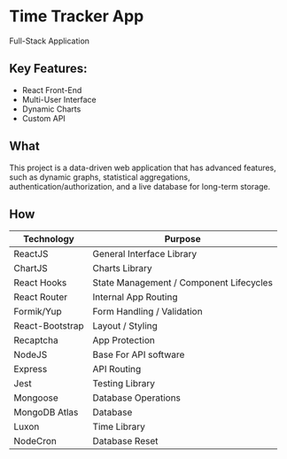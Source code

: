 # Time Tracker App

Full-Stack Application

## Key Features:

- React Front-End
- Multi-User Interface
- Dynamic Charts
- Custom API

## What

This project is a data-driven web application that has advanced features, such as dynamic graphs, statistical aggregations, authentication/authorization, and a live database for long-term storage.

## How

| Technology      | Purpose                                 |
| --------------- | --------------------------------------- |
| ReactJS         | General Interface Library               |
| ChartJS         | Charts Library                          |
| React Hooks     | State Management / Component Lifecycles |
| React Router    | Internal App Routing                    |
| Formik/Yup      | Form Handling / Validation              |
| React-Bootstrap | Layout / Styling                        |
| Recaptcha       | App Protection                          |
| NodeJS          | Base For API software                   |
| Express         | API Routing                             |
| Jest            | Testing Library                         |
| Mongoose        | Database Operations                     |
| MongoDB Atlas   | Database                                |
| Luxon           | Time Library                            |
| NodeCron        | Database Reset                          |
